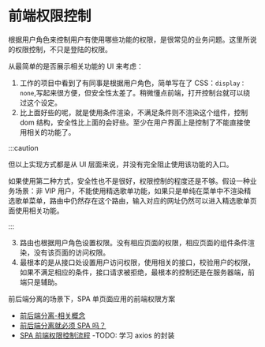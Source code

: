 # 前端权限控制

根据用户角色来控制用户有使用哪些功能的权限，是很常见的业务问题。这里所说的权限控制，不只是登陆的权限。

从最简单的是否展示相关功能的 UI 来考虑：

1. 工作的项目中看到了有同事是根据用户角色，简单写在了 CSS：`display：none`,写起来很方便，但安全性太差了。稍微懂点前端，打开控制台就可以绕过这个设定。
2. 比上面好些的呢，就是使用条件渲染，不满足条件则不渲染这个组件，控制 dom 结构，安全性比上面的会好些。至少在用户界面上是控制了不能直接使用相关的功能了。

:::caution

但以上实现方式都是从 UI 层面来说，并没有完全阻止使用该功能的入口。

如果使用第二种方式，安全性也不是很好，权限控制的程度还是不够。假设一种业务场景：非 VIP 用户，不能使用精选歌单功能，如果只是单纯在菜单中不渲染精选歌单菜单，路由中仍然存在这个路由，输入对应的网址仍然可以进入精选歌单页面使用相关功能。

:::

3. 路由也根据用户角色设置权限。没有相应页面的权限，相应页面的组件条件渲染，没有该页面的访问权限。
4. 最根本的是从接口处设置用户访问权限，使用相关的接口，校验用户的权限，如果不满足相应的条件，接口请求被拒绝，最根本的控制还是在服务器端，前端只是辅助。

前后端分离的场景下，SPA 单页面应用的前端权限方案

- [前后端分离-相关概念](https://www.jianshu.com/p/fcb98533bc18)
- [前后端分离就必须 SPA 吗？](https://www.zhihu.com/question/352047943)
- [SPA 前端权限控制流程](https://juejin.cn/post/6844903733575467021#heading-1)
  -TODO: 学习 axios 的封装
